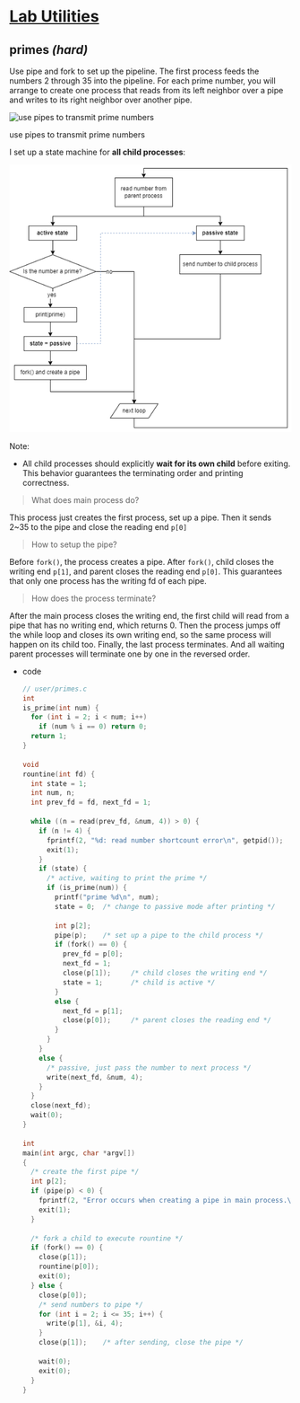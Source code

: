 # [Lab Utilities](https://pdos.csail.mit.edu/6.828/2021/labs/util.html)

## primes *(hard)*

Use pipe and fork to set up the pipeline. The first process feeds the numbers 2 through 35 into the pipeline. For each prime number, you will arrange to create one process that reads from its left neighbor over a pipe and writes to its right neighbor over another pipe.

![use pipes to transmit prime numbers](https://swtch.com/~rsc/thread/sieve.gif)

use pipes to transmit prime numbers

I set up a state machine for **all child processes**:

![state machine](assets/prime_state_machine.png)

Note:

- All child processes should explicitly **wait for its own child** before exiting. This behavior guarantees the terminating order and printing correctness.

> What does main process do?
>

This process just creates the first process, set up a pipe. Then it sends 2~35 to the pipe and close the reading end `p[0]`

> How to setup the pipe?
>

Before `fork()`, the process creates a pipe. After `fork()`, child closes the writing end `p[1]`, and parent closes the reading end `p[0]`. This guarantees that only one process has the writing fd of each pipe.

> How does the process terminate?
>

After the main process closes the writing end, the first child will read from a pipe that has no writing end, which returns 0. Then the process jumps off the while loop and closes its own writing end, so the same process will happen on its child too. Finally, the last process terminates. And all waiting parent processes will terminate one by one in the reversed order.

- code

    ```c
    // user/primes.c
    int
    is_prime(int num) {
      for (int i = 2; i < num; i++)
        if (num % i == 0) return 0;
      return 1;
    }
    
    void
    rountine(int fd) {
      int state = 1;
      int num, n;
      int prev_fd = fd, next_fd = 1;
    
      while ((n = read(prev_fd, &num, 4)) > 0) {
        if (n != 4) {
          fprintf(2, "%d: read number shortcount error\n", getpid());
          exit(1);
        }
        if (state) {
          /* active, waiting to print the prime */
          if (is_prime(num)) {
            printf("prime %d\n", num);
            state = 0;  /* change to passive mode after printing */
    
            int p[2];
            pipe(p);    /* set up a pipe to the child process */
            if (fork() == 0) {
              prev_fd = p[0];
              next_fd = 1;
              close(p[1]);     /* child closes the writing end */
              state = 1;       /* child is active */
            }
            else {
              next_fd = p[1];
              close(p[0]);     /* parent closes the reading end */
            }
          }
        }
        else {
          /* passive, just pass the number to next process */
          write(next_fd, &num, 4);
        }
      }
      close(next_fd);
      wait(0);
    }
    
    int
    main(int argc, char *argv[])
    {
      /* create the first pipe */
      int p[2];
      if (pipe(p) < 0) {
        fprintf(2, "Error occurs when creating a pipe in main process.\n");
        exit(1); 
      }
    
      /* fork a child to execute rountine */
      if (fork() == 0) {
        close(p[1]);
        rountine(p[0]);
        exit(0);
      } else {
        close(p[0]);
        /* send numbers to pipe */
        for (int i = 2; i <= 35; i++) {
          write(p[1], &i, 4);
        }
        close(p[1]);    /* after sending, close the pipe */
    
        wait(0);
        exit(0);
      }
    }
    ```
